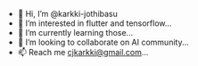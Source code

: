 - 👋 Hi, I’m @karkki-jothibasu
- 👀 I’m interested in flutter and tensorflow...
- 🌱 I’m currently learning those...
- 💞️ I’m looking to collaborate on AI community...
- 📫 Reach me cjkarkki@gmail.com...

<!---
karkki-jothibasu/karkki-jothibasu is a ✨ special ✨ repository because its `README.md` (this file) appears on your GitHub profile.
You can click the Preview link to take a look at your changes.
--->
